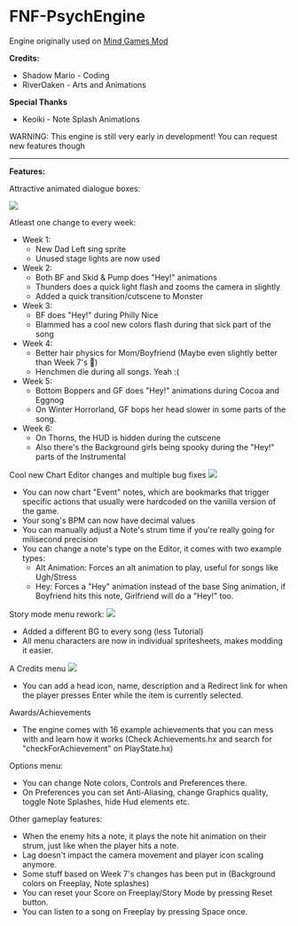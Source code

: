 # FNF-PsychEngine
Engine originally used on [Mind Games Mod](https://gamebanana.com/mods/301107)

**Credits:**
* Shadow Mario - Coding
* RiverOaken - Arts and Animations

**Special Thanks**
* Keoiki - Note Splash Animations

WARNING: This engine is still very early in development! You can request new features though
_____________________________________

**Features:**

Attractive animated dialogue boxes:

![](https://user-images.githubusercontent.com/44785097/127706669-71cd5cdb-5c2a-4ecc-871b-98a276ae8070.gif)


Atleast one change to every week:
* Week 1:
  * New Dad Left sing sprite 
  * Unused stage lights are now used
* Week 2:
  * Both BF and Skid & Pump does "Hey!" animations
  * Thunders does a quick light flash and zooms the camera in slightly
  * Added a quick transition/cutscene to Monster
* Week 3:
  * BF does "Hey!" during Philly Nice
  * Blammed has a cool new colors flash during that sick part of the song
* Week 4:
  * Better hair physics for Mom/Boyfriend (Maybe even slightly better than Week 7's :eyes:)
  * Henchmen die during all songs. Yeah :(
* Week 5:
  * Bottom Boppers and GF does "Hey!" animations during Cocoa and Eggnog
  * On Winter Horrorland, GF bops her head slower in some parts of the song.
* Week 6:
  * On Thorns, the HUD is hidden during the cutscene
  * Also there's the Background girls being spooky during the "Hey!" parts of the Instrumental

Cool new Chart Editor changes and multiple bug fixes
![](https://i.imgur.com/h6Ja7eT.png)
* You can now chart "Event" notes, which are bookmarks that trigger specific actions that usually were hardcoded on the vanilla version of the game.
* Your song's BPM can now have decimal values
* You can manually adjust a Note's strum time if you're really going for milisecond precision
* You can change a note's type on the Editor, it comes with two example types:
  * Alt Animation: Forces an alt animation to play, useful for songs like Ugh/Stress
  * Hey: Forces a "Hey" animation instead of the base Sing animation, if Boyfriend hits this note, Girlfriend will do a "Hey!" too.

Story mode menu rework:
![](https://i.imgur.com/UB2EKpV.png)
* Added a different BG to every song (less Tutorial)
* All menu characters are now in individual spritesheets, makes modding it easier.

A Credits menu
![](https://i.imgur.com/NdIQt3d.png)
* You can add a head icon, name, description and a Redirect link for when the player presses Enter while the item is currently selected.

Awards/Achievements
* The engine comes with 16 example achievements that you can mess with and learn how it works (Check Achievements.hx and search for "checkForAchievement" on PlayState.hx)

Options menu:
* You can change Note colors, Controls and Preferences there.
 * On Preferences you can set Anti-Aliasing, change Graphics quality, toggle Note Splashes, hide Hud elements etc.

Other gameplay features:
* When the enemy hits a note, it plays the note hit animation on their strum, just like when the player hits a note.
* Lag doesn't impact the camera movement and player icon scaling anymore.
* Some stuff based on Week 7's changes has been put in (Background colors on Freeplay, Note splashes)
* You can reset your Score on Freeplay/Story Mode by pressing Reset button.
* You can listen to a song on Freeplay by pressing Space once.
